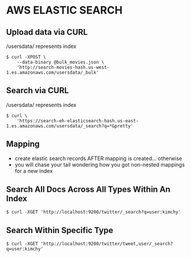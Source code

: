 # AWS ELASTIC SEARCH

## Upload data via CURL
/usersdata/ represents index
```
$ curl -XPOST \
    --data-binary @bulk_movies.json \
    'http://search-movies-hash.us-west-1.es.amazonaws.com/usersdata/_bulk'
```

## Search via CURL
/usersdata/ represents index
```
$ curl \
    'https://search-eh-elasticsearch-hash.us-east-1.es.amazonaws.com/usersdata/_search?q=*&pretty'
```

## Mapping
- create elastic search records AFTER mapping is created... otherwise
- you will chase your tail wondering how you got non-nested mappings for a new
index

## Search All Docs Across All Types Within An Index
`$ curl -XGET 'http://localhost:9200/twitter/_search?q=user:kimchy'`

## Search Within Specific Type
`$ curl -XGET 'http://localhost:9200/twitter/tweet,user/_search?q=user:kimchy'`
